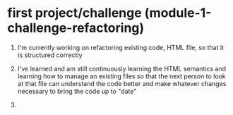 # first project/challenge (module-1-challenge-refactoring)

1. I'm currently working on refactoring existing code, HTML file, so that it is structured correctly 

2. I've learned and am still continuously learning the HTML semantics and learning how to manage an existing files so that the next person to look at that file can   understand the code better and make whatever changes necessary to bring the code up to "date"

3. 